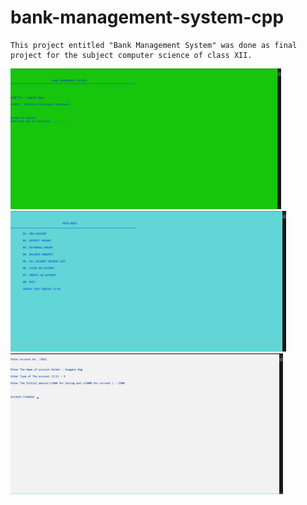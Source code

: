 # bank-management-system-cpp

```
This project entitled "Bank Management System" was done as final project for the subject computer science of class XII.
```

<img src='images/ss1.jpg' height='225em' />

<img src='images/ss2.jpg' height='225em' />

<img src='images/ss3.jpg' height='225em' />
